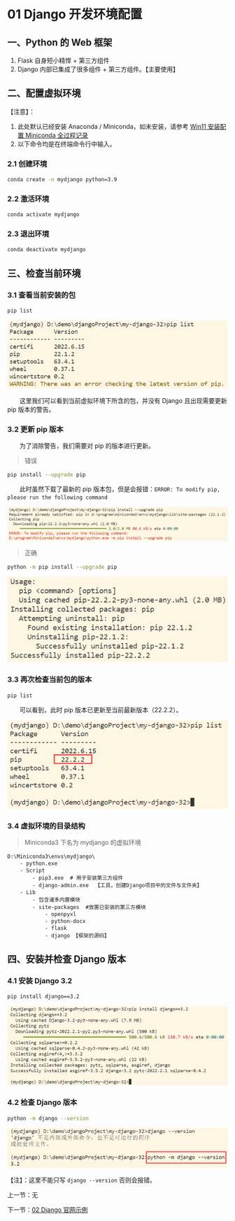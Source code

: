# 01 Django 开发环境配置

## 一、Python 的 Web 框架

1. Flask 自身短小精悍 + 第三方组件
2. Django 内部已集成了很多组件 + 第三方组件。【主要使用】



## 二、配置虚拟环境

【注意】：

1. 此处默认已经安装 Anaconda / Miniconda，如未安装，请参考 [Win11 安装配置 Miniconda 全过程记录](../conda/Win11安装配置Miniconda全过程记录.md)
2. 以下命令均是在终端命令行中输入。

### 2.1 创建环境

```sh
conda create -n mydjango python=3.9
```

### 2.2 激活环境

```sh
conda activate mydjango
```

### 2.3 退出环境

```sh
conda deactivate mydjango
```



## 三、检查当前环境

### 3.1 查看当前安装的包

```sh
pip list
```



![image-20220824121329293](img/image-20220824121329293.png)

&emsp;&emsp;这里我们可以看到当前虚拟环境下所含的包，并没有 Django 且出现需要更新 pip 版本的警告。

### 3.2 更新 pip 版本

&emsp;&emsp;为了消除警告，我们需要对 pip 的版本进行更新。

> 错误

```sh
pip install --upgrade pip
```

&emsp;&emsp;此时虽然下载了最新的 pip 版本包，但是会报错：`ERROR: To modify pip, please run the following command`

![image-20220824121647038](img/image-20220824121647038.png)

> 正确

```sh
python -m pip install --upgrade pip
```

![image-20220824121819007](img/image-20220824121819007.png)

### 3.3 再次检查当前包的版本

```sh
pip list
```

&emsp;&emsp;可以看到，此时 pip 版本已更新至当前最新版本（22.2.2）。

![image-20220824121922730](img/image-20220824121922730.png)

### 3.4 虚拟环境的目录结构

> Miniconda3 下名为 mydjango 的虚拟环境

```
D:\Miniconda3\envs\mydjango\
    - python.exe
    - Script
        - pip3.exe  # 用于安装第三方组件
        - django-admin.exe  【工具，创建Django项目中的文件与文件夹】
    - Lib
        - 包含诸多内置模块
        - site-packages  #放置已安装的第三方模块
            - openpyxl
            - python-docx
            - flask
            - django 【框架的源码】
```



## 四、安装并检查 Django 版本

### 4.1 安装 Django 3.2

```sh
pip install django==3.2
```

![image-20220824140956959](img/image-20220824140956959.png)

### 4.2 检查 Django 版本

```sh
python -m django --version
```

![image-20220824141250069](img/image-20220824141250069.png)

【注】：这里不能只写 `django --version` 否则会报错。



上一节：无

下一节：[02 Django 官网示例](./02Django官网示例.md)

